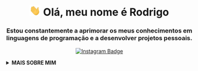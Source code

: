 <h1 align="center">
  <img src="https://raw.githubusercontent.com/rodriaum/rodriaum/master/assets/wave.gif" width="30px" alt="Wave"> 
  Olá, meu nome é Rodrigo
</h1>

<h3 align="center">
  Estou constantemente a aprimorar os meus conhecimentos em linguagens de programação e a desenvolver projetos pessoais.
</h3>

<p align="center">
  <!-- Instagram -->
  <a href="https://instagram.com/rodriaum/" target="_blank">
    <img src="https://img.shields.io/badge/-rodriaum-E1306C?style=for-the-badge&logo=Instagram&logoColor=white" alt="Instagram Badge">
  </a>
</p>

<details>
  <summary><strong>MAIS SOBRE MIM</strong></summary>

<div align="center" style="display: flex; justify-content: center; gap: 10px; flex-wrap: wrap;">
  <img src="https://github-readme-stats.vercel.app/api?username=rodriaum&show_icons=true&theme=ocean_dark&hide_border=true&line_height=25&locale=pt-br" alt="GitHub Stats" />
  
  <img src="https://github-readme-stats.vercel.app/api/top-langs?username=rodriaum&locale=pt-br&hide_title=false&layout=compact&card_width=320&langs_count=10&hide_border=true&order=2&theme=ocean_dark" height="195" alt="Language Graph" />

  <a href="https://discord.com/users/1065788770739294289" target="_blank">
    <img src="https://lanyard.cnrad.dev/api/1065788770739294289?theme=dark&bg=151a28&borderRadius=8px&showDisplayName=false" alt="Discord Presence">
  </a>
</div>

  ## 🛠 Habilidades

<h4 align="left">Dominando</h4>

<p align="left">
  <img src="https://cdn.jsdelivr.net/gh/devicons/devicon/icons/java/java-original.svg" height="40" alt="Java" />
  <img width="12" />
  <img src="https://cdn.jsdelivr.net/gh/devicons/devicon/icons/csharp/csharp-original.svg" height="40" alt="C#" />
</p>

<h4 align="left">Aprendendo</h4>

<p align="left">
  <img src="https://cdn.jsdelivr.net/gh/devicons/devicon/icons/javascript/javascript-original.svg" height="40" alt="JavaScript" />
  <img width="12" />
  <img src="https://cdn.jsdelivr.net/gh/devicons/devicon/icons/typescript/typescript-original.svg" height="40" alt="TypeScript" />
  <img width="12" />
  <img src="https://cdn.jsdelivr.net/gh/devicons/devicon/icons/python/python-original.svg" height="40" alt="Python" />
  <img width="12" />
  <img src="https://cdn.jsdelivr.net/gh/devicons/devicon/icons/go/go-original.svg" height="40" alt="Go" />
</p>

<h4 align="left">Bancos de Dados</h4>

<p align="left">
  <img src="https://cdn.jsdelivr.net/gh/devicons/devicon/icons/mysql/mysql-original.svg" height="40" alt="MySQL" />
  <img width="12" />
  <img src="https://cdn.jsdelivr.net/gh/devicons/devicon/icons/postgresql/postgresql-original.svg" height="40" alt="PostgreSQL" />
  <img width="12" />
  <img src="https://cdn.jsdelivr.net/gh/devicons/devicon/icons/mongodb/mongodb-original.svg" height="40" alt="MongoDB" />
  <img width="12" />
  <img src="https://cdn.jsdelivr.net/gh/devicons/devicon/icons/redis/redis-original.svg" height="40" alt="Redis" />
  <img width="12" />
  <img src="https://cdn.jsdelivr.net/gh/devicons/devicon/icons/microsoftsqlserver/microsoftsqlserver-original.svg" height="40" alt="SQL Server" />
</p>

<h4 align="left">DevOps</h4>

<p align="left">
  <img src="https://cdn.jsdelivr.net/gh/devicons/devicon/icons/git/git-original.svg" height="40" alt="Git" />
  <img width="12" />
  <img src="https://cdn.jsdelivr.net/gh/devicons/devicon/icons/github/github-original.svg" height="40" alt="GitHub" />
</p>

<h4 align="left">Editor & IDEs</h4>

<p align="left">
  <img src="https://cdn.jsdelivr.net/gh/devicons/devicon/icons/intellij/intellij-original.svg" height="40" alt="IntelliJ IDEA" />
  <img width="12" />
  <img src="https://cdn.jsdelivr.net/gh/devicons/devicon/icons/pycharm/pycharm-original.svg" height="40" alt="PyCharm" />
  <img width="12" />
  <img src="https://resources.jetbrains.com/storage/products/goland/img/meta/goland_logo_300x300.png" height="40" alt="GoLand" />
  <img width="12" />
  <img src="https://cdn.jsdelivr.net/gh/devicons/devicon/icons/visualstudio/visualstudio-plain.svg" height="40" alt="Visual Studio" />
  <img width="12" />
  <img src="https://cdn.jsdelivr.net/gh/devicons/devicon/icons/vscode/vscode-original.svg" height="40" alt="VS Code" />
</p>

  <p align="center">
    <img src="https://media.giphy.com/media/RhwkGhrlj3NVSOxWSN/giphy.gif" height="30" alt="Hello Gif"> 
    <em>
      <b>Visite o meu perfil 
        <a href="https://gitprofilee.netlify.app/user?id=rodriaum" target="_blank"><strong>aqui!</strong></a> 
        Fique à vontade para explorá-lo. 😉
      </b>
    </em>
  </p>
</details>
